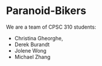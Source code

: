 # Paranoid-Bikers

We are a team of CPSC 310 students:
- Christina Gheorghe, 
- Derek Burandt
- Jolene Wong
- Michael Zhang
